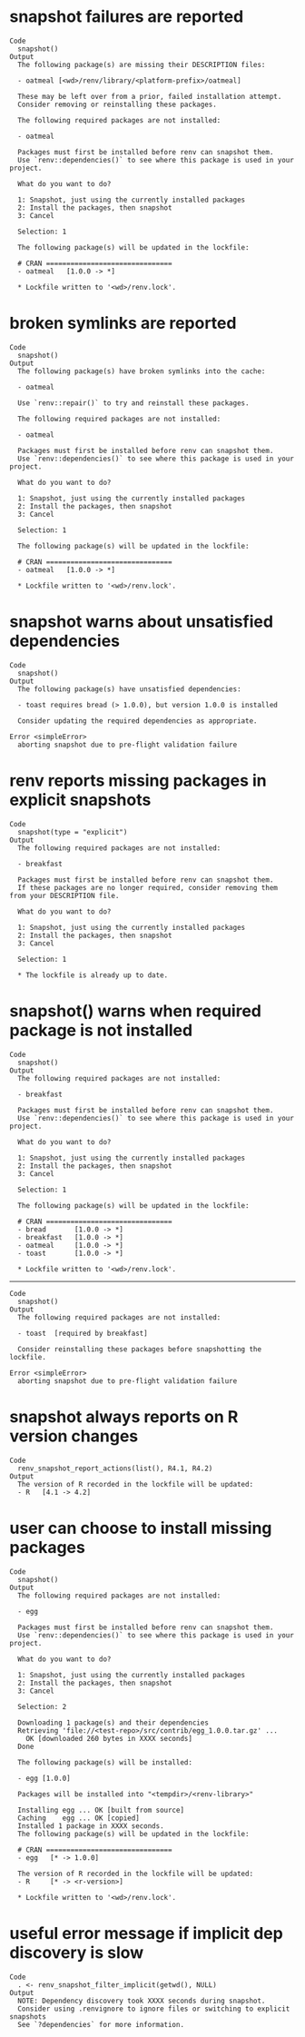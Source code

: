 # snapshot failures are reported

    Code
      snapshot()
    Output
      The following package(s) are missing their DESCRIPTION files:
      
      - oatmeal [<wd>/renv/library/<platform-prefix>/oatmeal]
      
      These may be left over from a prior, failed installation attempt.
      Consider removing or reinstalling these packages.
      
      The following required packages are not installed:
      
      - oatmeal
      
      Packages must first be installed before renv can snapshot them.
      Use `renv::dependencies()` to see where this package is used in your project.
      
      What do you want to do?
      
      1: Snapshot, just using the currently installed packages
      2: Install the packages, then snapshot
      3: Cancel
      
      Selection: 1
      
      The following package(s) will be updated in the lockfile:
      
      # CRAN ===============================
      - oatmeal   [1.0.0 -> *]
      
      * Lockfile written to '<wd>/renv.lock'.

# broken symlinks are reported

    Code
      snapshot()
    Output
      The following package(s) have broken symlinks into the cache:
      
      - oatmeal
      
      Use `renv::repair()` to try and reinstall these packages.
      
      The following required packages are not installed:
      
      - oatmeal
      
      Packages must first be installed before renv can snapshot them.
      Use `renv::dependencies()` to see where this package is used in your project.
      
      What do you want to do?
      
      1: Snapshot, just using the currently installed packages
      2: Install the packages, then snapshot
      3: Cancel
      
      Selection: 1
      
      The following package(s) will be updated in the lockfile:
      
      # CRAN ===============================
      - oatmeal   [1.0.0 -> *]
      
      * Lockfile written to '<wd>/renv.lock'.

# snapshot warns about unsatisfied dependencies

    Code
      snapshot()
    Output
      The following package(s) have unsatisfied dependencies:
      
      - toast requires bread (> 1.0.0), but version 1.0.0 is installed
      
      Consider updating the required dependencies as appropriate.
      
    Error <simpleError>
      aborting snapshot due to pre-flight validation failure

# renv reports missing packages in explicit snapshots

    Code
      snapshot(type = "explicit")
    Output
      The following required packages are not installed:
      
      - breakfast
      
      Packages must first be installed before renv can snapshot them.
      If these packages are no longer required, consider removing them from your DESCRIPTION file.
      
      What do you want to do?
      
      1: Snapshot, just using the currently installed packages
      2: Install the packages, then snapshot
      3: Cancel
      
      Selection: 1
      
      * The lockfile is already up to date.

# snapshot() warns when required package is not installed

    Code
      snapshot()
    Output
      The following required packages are not installed:
      
      - breakfast
      
      Packages must first be installed before renv can snapshot them.
      Use `renv::dependencies()` to see where this package is used in your project.
      
      What do you want to do?
      
      1: Snapshot, just using the currently installed packages
      2: Install the packages, then snapshot
      3: Cancel
      
      Selection: 1
      
      The following package(s) will be updated in the lockfile:
      
      # CRAN ===============================
      - bread       [1.0.0 -> *]
      - breakfast   [1.0.0 -> *]
      - oatmeal     [1.0.0 -> *]
      - toast       [1.0.0 -> *]
      
      * Lockfile written to '<wd>/renv.lock'.

---

    Code
      snapshot()
    Output
      The following required packages are not installed:
      
      - toast  [required by breakfast]
      
      Consider reinstalling these packages before snapshotting the lockfile.
      
    Error <simpleError>
      aborting snapshot due to pre-flight validation failure

# snapshot always reports on R version changes

    Code
      renv_snapshot_report_actions(list(), R4.1, R4.2)
    Output
      The version of R recorded in the lockfile will be updated:
      - R   [4.1 -> 4.2]
      

# user can choose to install missing packages

    Code
      snapshot()
    Output
      The following required packages are not installed:
      
      - egg
      
      Packages must first be installed before renv can snapshot them.
      Use `renv::dependencies()` to see where this package is used in your project.
      
      What do you want to do?
      
      1: Snapshot, just using the currently installed packages
      2: Install the packages, then snapshot
      3: Cancel
      
      Selection: 2
      
      Downloading 1 package(s) and their dependencies
      Retrieving 'file://<test-repo>/src/contrib/egg_1.0.0.tar.gz' ...
      	OK [downloaded 260 bytes in XXXX seconds]
      Done
      
      The following package(s) will be installed:
      
      - egg [1.0.0]
      
      Packages will be installed into "<tempdir>/<renv-library>"
      
      Installing egg ... OK [built from source]
      Caching    egg ... OK [copied]
      Installed 1 package in XXXX seconds.
      The following package(s) will be updated in the lockfile:
      
      # CRAN ===============================
      - egg   [* -> 1.0.0]
      
      The version of R recorded in the lockfile will be updated:
      - R     [* -> <r-version>]
      
      * Lockfile written to '<wd>/renv.lock'.

# useful error message if implicit dep discovery is slow

    Code
      . <- renv_snapshot_filter_implicit(getwd(), NULL)
    Output
      NOTE: Dependency discovery took XXXX seconds during snapshot.
      Consider using .renvignore to ignore files or switching to explicit snapshots
      See `?dependencies` for more information.

